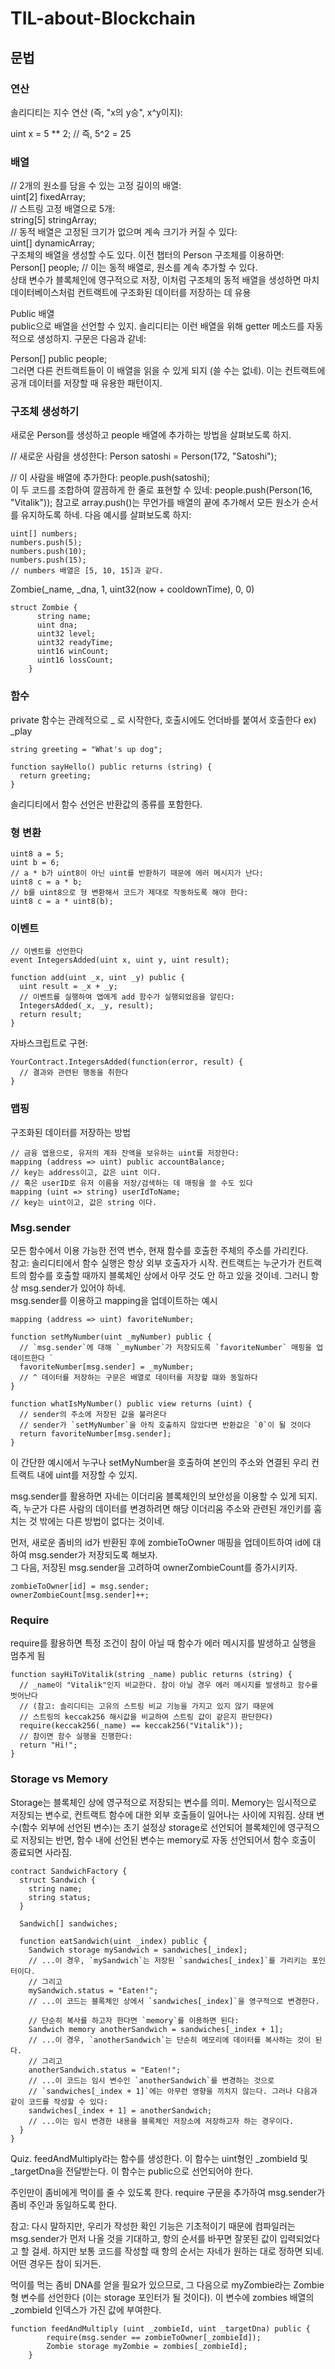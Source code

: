# TIL-about-Blockchain

## 문법

### 연산
솔리디티는 지수 연산  (즉, "x의 y승", x^y이지): </br>

uint x = 5 ** 2; // 즉, 5^2 = 25

### 배열

// 2개의 원소를 담을 수 있는 고정 길이의 배열: </br>
uint[2] fixedArray; </br>
// 스트링 고정 배열으로 5개: </br>
string[5] stringArray; </br>
// 동적 배열은 고정된 크기가 없으며 계속 크기가 커질 수 있다: </br>
uint[] dynamicArray; </br>
구조체의 배열을 생성할 수도 있다. 이전 챕터의 Person 구조체를 이용하면: </br>
Person[] people; // 이는 동적 배열로, 원소를 계속 추가할 수 있다.</br>
상태 변수가 블록체인에 영구적으로 저장, 이처럼 구조체의 동적 배열을 생성하면 마치 데이터베이스처럼 컨트랙트에 구조화된 데이터를 저장하는 데 유용

Public 배열 </br>
public으로 배열을 선언할 수 있지. 솔리디티는 이런 배열을 위해 getter 메소드를 자동적으로 생성하지. 구문은 다음과 같네:

Person[] public people; </br>
그러면 다른 컨트랙트들이 이 배열을 읽을 수 있게 되지 (쓸 수는 없네). 이는 컨트랙트에 공개 데이터를 저장할 때 유용한 패턴이지.

### 구조체 생성하기

새로운 Person를 생성하고 people 배열에 추가하는 방법을 살펴보도록 하지.

// 새로운 사람을 생성한다: Person satoshi = Person(172, "Satoshi");

// 이 사람을 배열에 추가한다: people.push(satoshi); </br>
이 두 코드를 조합하여 깔끔하게 한 줄로 표현할 수 있네: people.push(Person(16, "Vitalik"));
참고로 array.push()는 무언가를 배열의 끝에 추가해서 모든 원소가 순서를 유지하도록 하네. 다음 예시를 살펴보도록 하지:
~~~
uint[] numbers;
numbers.push(5);
numbers.push(10);
numbers.push(15);
// numbers 배열은 [5, 10, 15]과 같다.
~~~
    
Zombie(_name, _dna, 1, uint32(now + cooldownTime), 0, 0)
~~~
struct Zombie {
      string name;
      uint dna;
      uint32 level;
      uint32 readyTime;
      uint16 winCount;
      uint16 lossCount;
    }
~~~

### 함수
private 함수는 관례적으로 _ 로 시작한다, 호출시에도 언더바를 붙여서 호출한다 ex) _play </br> 
~~~
string greeting = "What's up dog";

function sayHello() public returns (string) {
  return greeting;
}
~~~
솔리디티에서 함수 선언은 반환값의 종류를 포함한다.

### 형 변환
~~~
uint8 a = 5;
uint b = 6;
// a * b가 uint8이 아닌 uint를 반환하기 때문에 에러 메시지가 난다:
uint8 c = a * b; 
// b를 uint8으로 형 변환해서 코드가 제대로 작동하도록 해야 한다:
uint8 c = a * uint8(b);
~~~

### 이벤트
~~~
// 이벤트를 선언한다
event IntegersAdded(uint x, uint y, uint result);

function add(uint _x, uint _y) public {
  uint result = _x + _y;
  // 이벤트를 실행하여 앱에게 add 함수가 실행되었음을 알린다:
  IntegersAdded(_x, _y, result);
  return result;
}
~~~
자바스크립트로 구현:
~~~
YourContract.IntegersAdded(function(error, result) { 
  // 결과와 관련된 행동을 취한다
}
~~~

### 맵핑
구조화된 데이터를 저장하는 방법</br>
~~~
// 금융 앱용으로, 유저의 계좌 잔액을 보유하는 uint를 저장한다: 
mapping (address => uint) public accountBalance;
// key는 address이고, 값은 uint 이다.
// 혹은 userID로 유저 이름을 저장/검색하는 데 매핑을 쓸 수도 있다 
mapping (uint => string) userIdToName;
// key는 uint이고, 값은 string 이다.
~~~

###  Msg.sender
모든 함수에서 이용 가능한 전역 변수, 현재 함수를 호출한 주체의 주소를 가리킨다. </br>
참고: 솔리디티에서 함수 실행은 항상 외부 호출자가 시작. 컨트랙트는 누군가가 컨트랙트의 함수를 호출할 때까지 블록체인 상에서 아무 것도 안 하고 있을 것이네. 그러니 항상 msg.sender가 있어야 하네.  </br>
msg.sender를 이용하고 mapping을 업데이트하는 예시 </br>
~~~
mapping (address => uint) favoriteNumber;

function setMyNumber(uint _myNumber) public {
  // `msg.sender`에 대해 `_myNumber`가 저장되도록 `favoriteNumber` 매핑을 업데이트한다 `
  favoriteNumber[msg.sender] = _myNumber;
  // ^ 데이터를 저장하는 구문은 배열로 데이터를 저장할 떄와 동일하다 
}

function whatIsMyNumber() public view returns (uint) {
  // sender의 주소에 저장된 값을 불러온다 
  // sender가 `setMyNumber`을 아직 호출하지 않았다면 반환값은 `0`이 될 것이다
  return favoriteNumber[msg.sender];
}
~~~
이 간단한 예시에서 누구나 setMyNumber을 호출하여 본인의 주소와 연결된 우리 컨트랙트 내에 uint를 저장할 수 있지.

msg.sender를 활용하면 자네는 이더리움 블록체인의 보안성을 이용할 수 있게 되지. 즉, 누군가 다른 사람의 데이터를 변경하려면 해당 이더리움 주소와 관련된 개인키를 훔치는 것 밖에는 다른 방법이 없다는 것이네.</br>

먼저, 새로운 좀비의 id가 반환된 후에 zombieToOwner 매핑을 업데이트하여 id에 대하여 msg.sender가 저장되도록 해보자.</br>
그 다음, 저장된 msg.sender을 고려하여 ownerZombieCount를 증가시키자.</br>
~~~
zombieToOwner[id] = msg.sender;
ownerZombieCount[msg.sender]++;
~~~

### Require
require를 활용하면 특정 조건이 참이 아닐 때 함수가 에러 메시지를 발생하고 실행을 멈추게 됨</br>
~~~
function sayHiToVitalik(string _name) public returns (string) {
  // _name이 "Vitalik"인지 비교한다. 참이 아닐 경우 에러 메시지를 발생하고 함수를 벗어난다
  // (참고: 솔리디티는 고유의 스트링 비교 기능을 가지고 있지 않기 때문에 
  // 스트링의 keccak256 해시값을 비교하여 스트링 값이 같은지 판단한다)
  require(keccak256(_name) == keccak256("Vitalik"));
  // 참이면 함수 실행을 진행한다:
  return "Hi!";
}
~~~

### Storage vs Memory
Storage는 블록체인 상에 영구적으로 저장되는 변수를 의미. Memory는 임시적으로 저장되는 변수로, 컨트랙트 함수에 대한 외부 호출들이 일어나는 사이에 지워짐. 상태 변수(함수 외부에 선언된 변수)는 초기 설정상 storage로 선언되어 블록체인에 영구적으로 저장되는 반면, 함수 내에 선언된 변수는 memory로 자동 선언되어서 함수 호출이 종료되면 사라짐.
~~~
contract SandwichFactory {
  struct Sandwich {
    string name;
    string status;
  }

  Sandwich[] sandwiches;

  function eatSandwich(uint _index) public {
    Sandwich storage mySandwich = sandwiches[_index];
    // ...이 경우, `mySandwich`는 저장된 `sandwiches[_index]`를 가리키는 포인터이다.
    // 그리고 
    mySandwich.status = "Eaten!";
    // ...이 코드는 블록체인 상에서 `sandwiches[_index]`을 영구적으로 변경한다. 

    // 단순히 복사를 하고자 한다면 `memory`를 이용하면 된다: 
    Sandwich memory anotherSandwich = sandwiches[_index + 1];
    // ...이 경우, `anotherSandwich`는 단순히 메모리에 데이터를 복사하는 것이 된다. 
    // 그리고 
    anotherSandwich.status = "Eaten!";
    // ...이 코드는 임시 변수인 `anotherSandwich`를 변경하는 것으로 
    // `sandwiches[_index + 1]`에는 아무런 영향을 끼치지 않는다. 그러나 다음과 같이 코드를 작성할 수 있다: 
    sandwiches[_index + 1] = anotherSandwich;
    // ...이는 임시 변경한 내용을 블록체인 저장소에 저장하고자 하는 경우이다.
  }
}
~~~
Quiz. feedAndMultiply라는 함수를 생성한다. 이 함수는 uint형인 _zombieId 및 _targetDna을 전달받는다. 이 함수는 public으로 선언되어야 한다.

주인만이 좀비에게 먹이를 줄 수 있도록 한다. require 구문을 추가하여 msg.sender가 좀비 주인과 동일하도록 한다. 

참고: 다시 말하지만, 우리가 작성한 확인 기능은 기초적이기 때문에 컴파일러는 msg.sender가 먼저 나올 것을 기대하고, 항의 순서를 바꾸면 잘못된 값이 입력되었다고 할 걸세. 하지만 보통 코드를 작성할 때 항의 순서는 자네가 원하는 대로 정하면 되네. 어떤 경우든 참이 되거든.

먹이를 먹는 좀비 DNA를 얻을 필요가 있으므로, 그 다음으로 myZombie라는 Zombie형 변수를 선언한다 (이는 storage 포인터가 될 것이다). 이 변수에 zombies 배열의 _zombieId 인덱스가 가진 값에 부여한다.

~~~
function feedAndMultiply (uint _zombieId, uint _targetDna) public {
        require(msg.sender == zombieToOwner[_zombieId]);
        Zombie storage myZombie = zombies[_zombieId];
    }
~~~
